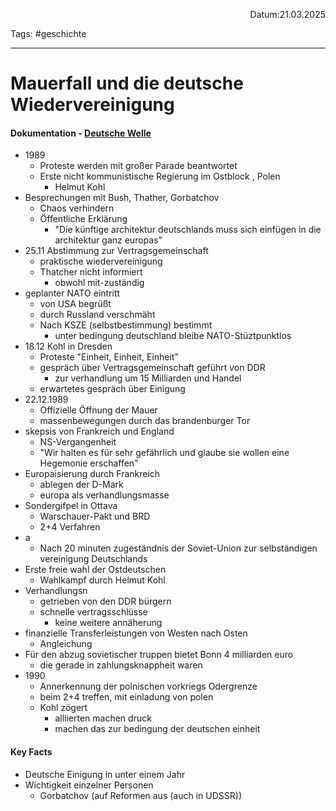 <p align="right">Datum:21.03.2025</p>

Tags: #geschichte 

---

# Mauerfall und die deutsche Wiedervereinigung

#### Dokumentation - [Deutsche Welle](https://www.youtube.com/watch?v=BGma9tTG2n4)
- 1989
	- Proteste werden mit großer Parade beantwortet
	- Erste nicht kommunistische Regierung im Ostblock , Polen
		- Helmut Kohl
- Besprechungen mit Bush, Thather, Gorbatchov 
	- Chaos verhindern
	- Öffentliche Erklärung
		- "Die künftige architektur deutschlands muss sich einfügen in die architektur ganz europas"
- 25.11 Abstimmung zur Vertragsgemeinschaft
	- praktische wiedervereinigung
	- Thatcher nicht informiert
		- obwohl mit-zuständig
- geplanter NATO eintritt
	- von USA begrüßt
	- durch Russland verschmäht
	- Nach KSZE (selbstbestimmung) bestimmt
		- unter bedingung deutschland bleibe NATO-Stüztpunktlos
- 18.12 Kohl in Dresden
	- Proteste "Einheit, Einheit, Einheit"
	- gespräch über Vertragsgemeinschaft geführt von DDR
		- zur verhandlung um 15 Milliarden und Handel
	- erwartetes gespräch über Einigung
- 22.12.1989
	- Offizielle Öffnung der Mauer
	- massenbewegungen durch das brandenburger Tor
- skepsis von Frankreich und England
	- NS-Vergangenheit
	- "Wir halten es für sehr gefährlich und glaube sie wollen eine Hegemonie erschaffen"
- Europaisierung durch Frankreich
	- ablegen der D-Mark
	- europa als verhandlungsmasse
- Sondergifpel in Ottava
	- Warschauer-Pakt und BRD
	- 2+4 Verfahren
- a
	- Nach 20 minuten zugeständnis der Soviet-Union zur selbständigen vereinigung Deutschlands 
- Erste freie wahl der Ostdeutschen
	- Wahlkampf durch Helmut Kohl
- Verhandlungsn
	- getrieben von den DDR bürgern
	- schnelle vertragsschlüsse
		- keine weitere annäherung
- finanzielle Transferleistungen von Westen nach Osten
	- Angleichung
- Für den abzug sovietischer truppen bietet Bonn 4 milliarden euro 
	- die gerade in zahlungsknappheit waren
- 1990
	- Annerkennung der polnischen vorkriegs Odergrenze
	- beim 2+4 treffen, mit einladung von polen
	- Kohl zögert 
		- alliierten machen druck
		- machen das zur bedingung der deutschen einheit

#### Key Facts
- Deutsche Einigung in unter einem Jahr
- Wichtigkeit einzelner Personen
	- Gorbatchov (auf Reformen aus (auch in UDSSR))